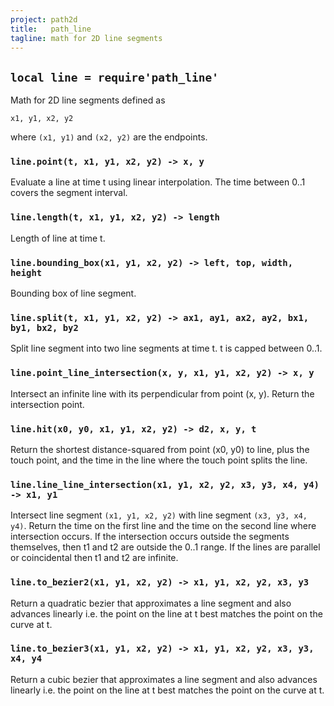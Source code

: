 ```yaml
---
project: path2d
title:   path_line
tagline: math for 2D line segments
---
```


## `local line = require'path_line'`

Math for 2D line segments defined as

	x1, y1, x2, y2

where `(x1, y1)` and `(x2, y2)` are the endpoints.

### `line.point(t, x1, y1, x2, y2) -> x, y`
Evaluate a line at time t using linear interpolation. The time between 0..1 covers the segment interval.

### `line.length(t, x1, y1, x2, y2) -> length`
Length of line at time t.

### `line.bounding_box(x1, y1, x2, y2) -> left, top, width, height`
Bounding box of line segment.

### `line.split(t, x1, y1, x2, y2) -> ax1, ay1, ax2, ay2, bx1, by1, bx2, by2`
Split line segment into two line segments at time t. t is capped between 0..1.

### `line.point_line_intersection(x, y, x1, y1, x2, y2) -> x, y`
Intersect an infinite line with its perpendicular from point (x, y). Return the intersection point.

### `line.hit(x0, y0, x1, y1, x2, y2) -> d2, x, y, t`
Return the shortest distance-squared from point (x0, y0) to line, plus the touch point, and the time in the line where the touch point splits the line.

### `line.line_line_intersection(x1, y1, x2, y2, x3, y3, x4, y4) -> x1, y1`
Intersect line segment `(x1, y1, x2, y2)` with line segment `(x3, y3, x4, y4)`. Return the time on the first line and the time on the second line where intersection occurs. If the intersection occurs outside the segments themselves, then t1 and t2 are outside the 0..1 range. If the lines are parallel or coincidental then t1 and t2 are infinite.

### `line.to_bezier2(x1, y1, x2, y2) -> x1, y1, x2, y2, x3, y3`
Return a quadratic bezier that approximates a line segment and also advances linearly i.e. the point on the line at t best matches the point on the curve at t.

### `line.to_bezier3(x1, y1, x2, y2) -> x1, y1, x2, y2, x3, y3, x4, y4`
Return a cubic bezier that approximates a line segment and also advances linearly i.e. the point on the line at t best matches the point on the curve at t.
